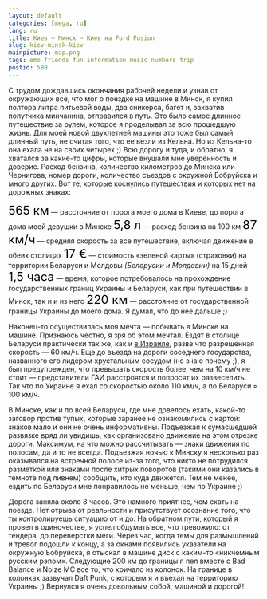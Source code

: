 ```yaml
---
layout: default
categories: [mega, ru]
lang: ru
title: Киев — Минск — Киев на Ford Fusion
slug: kiev-minsk-kiev
mainpicture: map.png
tags: emo friends fun information music numbers trip 
postid: 580
---
```



С трудом дождавшись окончания рабочей недели и узнав от окружающих все, что мог о поездке на машине в Минск, я купил полтора литра питьевой воды, два сникерса, багет и, захватив попутчика минчанина, отправился в путь. Это было самое длинное путешествие за рулем, которое я проделывал за всю прошедшую жизнь. Для моей новой двухлетней машины это тоже был самый длинный путь, не считая того, что ее везли из Кельна. Но из Кельна-то  она ехала не на своих четырех ;) Всю дорогу и туда, и обратно, я хватался за какие-то цифры, которые внушали мне уверенность и доверие. Расход бензина, количество километров до Минска или Чернигова, номер дороги, количество съездов с окружной Бобруйска и много других. Вот те, которые коснулись путешествия и которых нет на дорожных знаках:
<!--more-->
<span style="font-size: 24px; color: #000;">565 км</span> — расстояние от порога моего дома в Киеве, до порога дома моей девушки в Минске
<span style="font-size: 24px; color: #000;">5,8 л</span> — расход бензина на 100 км
<span style="font-size: 24px; color: #000;">87 км/ч</span> — средняя скорость за все путешествие, включая движение в обеих столицах
<span style="font-size: 24px; color: #000;">17 €</span> — стоимость «зеленой карты» (страховки) на территории Беларуси и Молдовы <i>(Белорусии и Молдавии)</i> на 15 дней
<span style="font-size: 24px; color: #000;">1,5 часа</span> — время, которое потребовалось на прохождение государственных границ Украины и Беларуси, как при путешествии в Минск, так и и из него
<span style="font-size: 24px; color: #000;">220 км</span> — расстояние от государственной границы Украины до моего дома. Я думал, что до нее дальше ;)

Наконец-то осуществилась моя мечта — побывать в Минске на машине. Признаюсь честно, я зря об этом мечтал. Ездят в столице Беларуси практически так же, как и  <a href="/mega/is-real/">в Израиле</a>, разве что разрешенная скорость — 60 км/ч. Еще до въезда на дороги соседнего государства, названного его лидером хрустальным сосудом (не знаю почему ;), я был предупрежден, что превышать скорость более, чем на 10 км/ч не стоит — представители ГАИ расстроятся и попросят их развеселить. Так что по Украине я ехал со скоростью около 110 км/ч, а по Беларуси ≈ 100 км/ч.

В Минске, как и по всей Беларуси, где мне довелось ехать, какой-то заговор против тупых, которые заранее не ознакомились с картой: знаков мало и они не очень информативны. Подъезжая к сумасшедшей развязке вряд ли увидишь, как организовано движение на этом отрезке дороги. Максимум, на что можно рассчитывать — знаки движения по полосам, да и то не всегда. Подъезжая ночью к Минску я несколько раз оказывался на встречной полосе из-за того, что никто не потрудился разметкой или знаками после хитрых поворотов (такими они казались в темноте под ливнем) сообщить, кто куда движется. Тем не менее, ездить по Беларуси мне понравилось не меньше, чем по Украине ;)

Дорога заняла около 8 часов. Это намного приятнее, чем ехать на поезде. Нет отрыва от реальности и присутствует осознание того, что ты контролируешь ситуацию от и до. На обратном пути, который я провел в одиночестве, я успел обдумать все, что тревожило: от тендера, до переверстки меги. Через час, когда темы для размышлений и тревог подошли к концу, а за окнами появились указатели на окружную Бобруйска, я отыскал в машине диск с каким-то «никчемным русским рэпом». Следующие 200 км до границы я пел вместе с Bad Balance и Noize MC все то, что кричало из колонок. На границе в колонках зазвучал Daft Punk, с которым я и въехал на территорию Украины ;) Вернулся я очень довольным собой, машиной и дорогой!